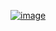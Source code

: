 ﻿[![image](https://github.com/user-attachments/assets/a96f128a-1f74-44b3-aad8-716db9109dd2)](https://www.acmicpc.net/problem/3197)